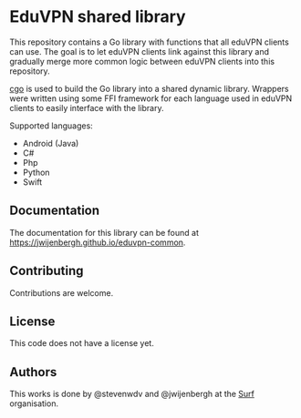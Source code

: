 # EduVPN shared library

This repository contains a Go library with functions that all eduVPN clients can use. The goal is to let eduVPN clients
link against this library and gradually merge more common logic between eduVPN clients into this repository.

[cgo](https://pkg.go.dev/cmd/cgo) is used to build the Go library into a shared dynamic library. Wrappers were
written using some FFI framework for each language used in eduVPN clients to easily interface with the library.

Supported languages:
- Android (Java)
- C#
- Php
- Python
- Swift

## Documentation
The documentation for this library can be found at https://jwijenbergh.github.io/eduvpn-common.

## Contributing
Contributions are welcome.

## License
This code does not have a license yet.

## Authors
This works is done by @stevenwdv and @jwijenbergh at the [Surf](https://www.surf.nl/) organisation.
